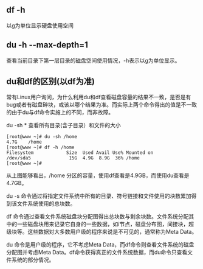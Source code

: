 ## df -h

以g为单位显示硬盘使用空间

## du -h --max-depth=1

查看当前目录下第一层目录的磁盘空间使用情况，-h表示以g为单位显示。

## du和df的区别(以df为准)

常有Linux用户询问，为什么利用du和df查看磁盘容量的结果不一致，是否是有bug或者有磁盘碎块，或该以哪个结果为准。而实际上两个命令得出的值是不一致的由于du与df命令实施上的不同，而非故障。

du -sh * 查看所有目录(含子目录）和文件的大小

```
[root@www ~]# du -sh /home
4.7G    /home
[root@www ~]# df -h /home
Filesystem            Size  Used Avail Use% Mounted on
/dev/sda5              15G  4.9G  8.9G  36% /home
[root@www ~]#
```

从上图能够看出，/home 分区的容量，使用df查看是4.9GB，而使用du查看是4.7GB。

du -s 命令通过将指定文件系统中所有的目录、符号链接和文件使用的块数累加得到该文件系统使用的总块数。

df 命令通过查看文件系统磁盘块分配图得出总块数与剩余块数。文件系统分配其中的一些磁盘块用来记录它自身的一些数据，如i节点，磁盘分布图，间接块，超级块等。这些数据对大多数用户级的程序来说是不可见的，通常称为Meta Data。

du 命令是用户级的程序，它不考虑Meta Data，而df命令则查看文件系统的磁盘分配图并考虑Meta Data。df命令获得真正的文件系统数据，而du命令只查看文件系统的部分情况。